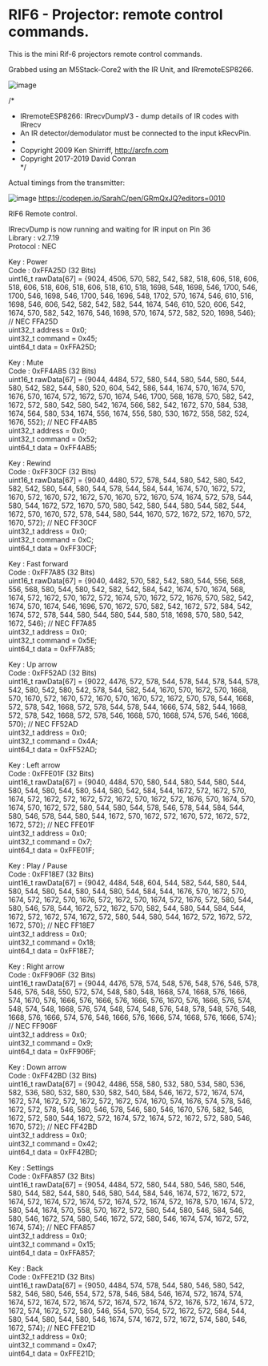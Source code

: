 # RIF6 - Projector: remote control commands.
This is the mini Rif-6 projectors remote control commands.

Grabbed using an M5Stack-Core2 with the IR Unit, and IRremoteESP8266.

![image](https://user-images.githubusercontent.com/1586332/129451740-ee0874ca-4235-4ab1-bf4c-c8cfb70324d8.png)


/*       
 * IRremoteESP8266: IRrecvDumpV3 - dump details of IR codes with IRrecv       
 * An IR detector/demodulator must be connected to the input kRecvPin.       
 *       
 * Copyright 2009 Ken Shirriff, http://arcfn.com       
 * Copyright 2017-2019 David Conran       
*/       
       

Actual timings from the transmitter:

![image](https://user-images.githubusercontent.com/1586332/129470981-dfe9bb36-1ccf-4efb-aeb1-cd428979102e.png)
https://codepen.io/SarahC/pen/GRmQxJQ?editors=0010
       
RIF6 Remote control.       
       
IRrecvDump is now running and waiting for IR input on Pin 36       
Library   : v2.7.19       
Protocol  : NEC       

Key       : Power       
Code      : 0xFFA25D (32 Bits)       
uint16_t rawData[67] = {9024, 4506,  570, 582,  542, 582,  518, 606,  518, 606,  518, 606,  518, 606,  518, 606,  518, 610,  518, 1698,  548, 1698,  546, 1700,  546, 1700,  546, 1698,  546, 1700,  546, 1696,  548, 1702,  570, 1674,  546, 610,  516, 1698,  546, 606,  542, 582,  542, 582,  544, 1674,  546, 610,  520, 606,  542, 1674,  570, 582,  542, 1676,  546, 1698,  570, 1674,  572, 582,  520, 1698,  546};  // NEC FFA25D       
uint32_t address = 0x0;       
uint32_t command = 0x45;       
uint64_t data = 0xFFA25D;       
       
Key       : Mute       
Code      : 0xFF4AB5 (32 Bits)       
uint16_t rawData[67] = {9044, 4484,  572, 580,  544, 580,  544, 580,  544, 580,  542, 582,  544, 580,  520, 604,  542, 586,  544, 1674,  570, 1674,  570, 1676,  570, 1674,  572, 1672,  570, 1674,  546, 1700,  568, 1678,  570, 582,  542, 1672,  572, 580,  542, 580,  542, 1674,  566, 582,  542, 1672,  570, 584,  538, 1674,  564, 580,  534, 1674,  556, 1674,  556, 580,  530, 1672,  558, 582,  524, 1676,  552};  // NEC FF4AB5       
uint32_t address = 0x0;       
uint32_t command = 0x52;       
uint64_t data = 0xFF4AB5;       
       
Key       : Rewind       
Code      : 0xFF30CF (32 Bits)       
uint16_t rawData[67] = {9040, 4480,  572, 578,  544, 580,  542, 580,  542, 582,  542, 580,  544, 580,  544, 578,  544, 584,  544, 1674,  570, 1672,  572, 1670,  572, 1670,  572, 1672,  570, 1670,  572, 1670,  574, 1674,  572, 578,  544, 580,  544, 1672,  572, 1670,  570, 580,  542, 580,  544, 580,  544, 582,  544, 1672,  570, 1670,  572, 578,  544, 580,  544, 1670,  572, 1672,  572, 1670,  572, 1670,  572};  // NEC FF30CF       
uint32_t address = 0x0;       
uint32_t command = 0xC;       
uint64_t data = 0xFF30CF;       
       
Key       : Fast forward       
Code      : 0xFF7A85 (32 Bits)       
uint16_t rawData[67] = {9040, 4482,  570, 582,  542, 580,  544, 556,  568, 556,  568, 580,  544, 580,  542, 582,  542, 584,  542, 1674,  570, 1674,  568, 1674,  572, 1672,  570, 1672,  572, 1674,  570, 1672,  572, 1676,  570, 582,  542, 1674,  570, 1674,  546, 1696,  570, 1672,  570, 582,  542, 1672,  572, 584,  542, 1674,  572, 578,  544, 580,  544, 580,  544, 580,  518, 1698,  570, 580,  542, 1672,  546};  // NEC FF7A85       
uint32_t address = 0x0;       
uint32_t command = 0x5E;       
uint64_t data = 0xFF7A85;       
       
Key       : Up arrow       
Code      : 0xFF52AD (32 Bits)       
uint16_t rawData[67] = {9022, 4476,  572, 578,  544, 578,  544, 578,  544, 578,  542, 580,  542, 580,  542, 578,  544, 582,  544, 1670,  570, 1672,  570, 1668,  570, 1670,  572, 1670,  572, 1670,  570, 1670,  572, 1672,  570, 578,  544, 1668,  572, 578,  542, 1668,  572, 578,  544, 578,  544, 1666,  574, 582,  544, 1668,  572, 578,  542, 1668,  572, 578,  546, 1668,  570, 1668,  574, 576,  546, 1668,  570};  // NEC FF52AD       
uint32_t address = 0x0;       
uint32_t command = 0x4A;       
uint64_t data = 0xFF52AD;       
       
Key       : Left arrow       
Code      : 0xFFE01F (32 Bits)       
uint16_t rawData[67] = {9040, 4484,  570, 580,  544, 580,  544, 580,  544, 580,  544, 580,  544, 580,  544, 580,  542, 584,  544, 1672,  572, 1672,  570, 1674,  572, 1672,  572, 1672,  572, 1672,  570, 1672,  572, 1676,  570, 1674,  570, 1674,  570, 1672,  572, 580,  544, 580,  544, 578,  546, 578,  544, 584,  544, 580,  546, 578,  544, 580,  544, 1672,  570, 1672,  572, 1670,  572, 1672,  572, 1672,  572};  // NEC FFE01F       
uint32_t address = 0x0;       
uint32_t command = 0x7;       
uint64_t data = 0xFFE01F;       
       
Key       : Play / Pause       
Code      : 0xFF18E7 (32 Bits)       
uint16_t rawData[67] = {9042, 4484,  548, 604,  544, 582,  544, 580,  544, 580,  544, 580,  544, 580,  544, 580,  544, 584,  544, 1676,  570, 1672,  570, 1674,  572, 1672,  570, 1676,  572, 1672,  570, 1674,  572, 1676,  572, 580,  544, 580,  546, 578,  544, 1672,  572, 1672,  570, 582,  544, 580,  544, 584,  544, 1672,  572, 1672,  574, 1672,  572, 580,  544, 580,  544, 1672,  572, 1672,  572, 1672,  570};  // NEC FF18E7       
uint32_t address = 0x0;       
uint32_t command = 0x18;       
uint64_t data = 0xFF18E7;              
       
Key       : Right arrow       
Code      : 0xFF906F (32 Bits)       
uint16_t rawData[67] = {9044, 4476,  578, 574,  548, 576,  548, 576,  546, 578,  546, 576,  548, 550,  572, 574,  548, 580,  548, 1668,  574, 1668,  576, 1666,  574, 1670,  576, 1666,  576, 1666,  576, 1666,  576, 1670,  576, 1666,  576, 574,  548, 574,  548, 1668,  576, 574,  548, 574,  548, 576,  548, 578,  548, 576,  548, 1668,  576, 1666,  574, 576,  546, 1666,  576, 1666,  574, 1668,  576, 1666,  574};  // NEC FF906F       
uint32_t address = 0x0;       
uint32_t command = 0x9;       
uint64_t data = 0xFF906F;       
       
Key       : Down arrow       
Code      : 0xFF42BD (32 Bits)       
uint16_t rawData[67] = {9042, 4486,  558, 580,  532, 580,  534, 580,  536, 582,  536, 580,  532, 580,  530, 582,  540, 584,  546, 1672,  572, 1674,  574, 1672,  574, 1672,  572, 1672,  572, 1672,  574, 1670,  574, 1676,  574, 578,  546, 1672,  572, 578,  546, 580,  546, 578,  546, 580,  546, 1670,  576, 582,  546, 1672,  572, 580,  544, 1672,  572, 1674,  572, 1674,  572, 1672,  572, 580,  546, 1670,  572};  // NEC FF42BD       
uint32_t address = 0x0;       
uint32_t command = 0x42;       
uint64_t data = 0xFF42BD;       
       
Key       : Settings       
Code      : 0xFFA857 (32 Bits)       
uint16_t rawData[67] = {9054, 4484,  572, 580,  544, 580,  546, 580,  546, 580,  544, 582,  544, 580,  546, 580,  544, 584,  546, 1674,  572, 1672,  572, 1674,  572, 1674,  572, 1674,  572, 1674,  572, 1674,  572, 1678,  570, 1674,  572, 580,  544, 1674,  570, 558,  570, 1672,  572, 580,  544, 580,  546, 584,  546, 580,  546, 1672,  574, 580,  546, 1672,  572, 580,  546, 1674,  574, 1672,  572, 1674,  574};  // NEC FFA857       
uint32_t address = 0x0;       
uint32_t command = 0x15;       
uint64_t data = 0xFFA857;       
       
Key       : Back       
Code      : 0xFFE21D (32 Bits)       
uint16_t rawData[67] = {9050, 4484,  574, 578,  544, 580,  546, 580,  542, 582,  546, 580,  546, 554,  572, 578,  546, 584,  546, 1674,  572, 1674,  574, 1674,  572, 1674,  572, 1674,  572, 1674,  572, 1674,  572, 1676,  572, 1674,  572, 1672,  574, 1672,  572, 580,  546, 554,  570, 554,  572, 1672,  572, 584,  544, 580,  544, 580,  544, 580,  546, 1674,  574, 1672,  572, 1672,  574, 580,  546, 1672,  574};  // NEC FFE21D       
uint32_t address = 0x0;       
uint32_t command = 0x47;       
uint64_t data = 0xFFE21D;       


